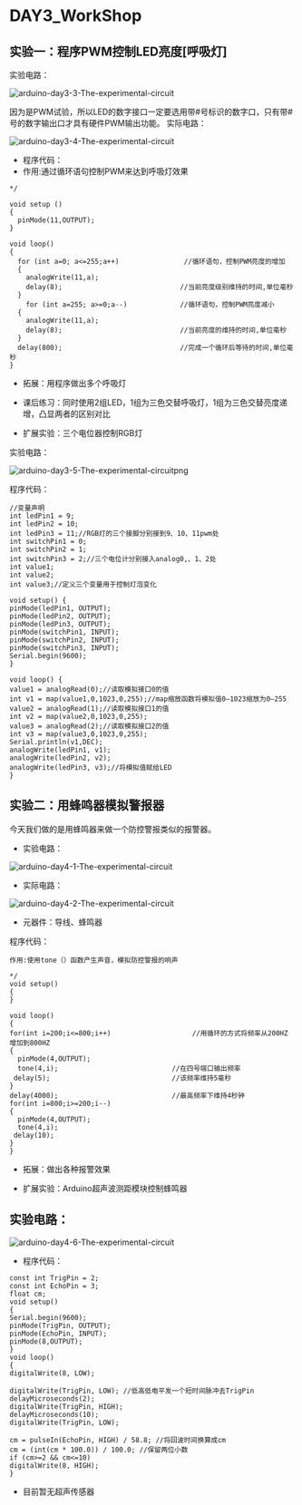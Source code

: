 # DAY3_WorkShop
## 实验一：程序PWM控制LED亮度[呼吸灯]
实验电路：

![arduino-day3-3-The-experimental-circuit](https://github.com/Tangchen329/ArduinoCourse/blob/master/chapter3/image/arduino-day3-3-The-experimental-circuit.png)

因为是PWM试验，所以LED的数字接口一定要选用带#号标识的数字口，只有带#号的数字输出口才具有硬件PWM输出功能。
实际电路：

![arduino-day3-4-The-experimental-circuit](https://github.com/Tangchen329/ArduinoCourse/blob/master/chapter3/image/arduino-day3-4-The-experimental-circuit.png)
- 程序代码：
- 作用:通过循环语句控制PWM来达到呼吸灯效果

```
*/
 
void setup ()
{
  pinMode(11,OUTPUT);
}
 
void loop()
{
  for (int a=0; a<=255;a++)                //循环语句，控制PWM亮度的增加
  {
	analogWrite(11,a);
	delay(8);                             //当前亮度级别维持的时间,单位毫秒            
  }
	for (int a=255; a>=0;a--)             //循环语句，控制PWM亮度减小
  {
	analogWrite(11,a);
	delay(8);                             //当前亮度的维持的时间,单位毫秒  
  }
  delay(800);                             //完成一个循环后等待的时间,单位毫秒
}

```


- 拓展：用程序做出多个呼吸灯
- 课后练习：同时使用2组LED，1组为三色交替呼吸灯，1组为三色交替亮度递增，凸显两者的区别对比

- 扩展实验：三个电位器控制RGB灯

实验电路：

![arduino-day3-5-The-experimental-circuitpng](https://github.com/Tangchen329/ArduinoCourse/blob/master/chapter3/image/arduino-day3-5-The-experimental-circuitpng.png)

程序代码：

```
//变量声明
int ledPin1 = 9;
int ledPin2 = 10;
int ledPin3 = 11;//RGB灯的三个接脚分别接到9、10、11pwm处
int switchPin1 = 0;
int switchPin2 = 1;
int switchPin3 = 2;//三个电位计分别接入analog0,、1、2处
int value1;
int value2;
int value3;//定义三个变量用于控制灯泡变化

void setup() {
pinMode(ledPin1, OUTPUT);
pinMode(ledPin2, OUTPUT);
pinMode(ledPin3, OUTPUT);
pinMode(switchPin1, INPUT);
pinMode(switchPin2, INPUT);
pinMode(switchPin3, INPUT);
Serial.begin(9600);
}

void loop() {
value1 = analogRead(0);//读取模拟接口0的值
int v1 = map(value1,0,1023,0,255);//map缩放函数将模拟值0—1023缩放为0—255
value2 = analogRead(1);//读取模拟接口1的值
int v2 = map(value2,0,1023,0,255);
value3 = analogRead(2);//读取模拟接口2的值
int v3 = map(value3,0,1023,0,255);
Serial.println(v1,DEC);
analogWrite(ledPin1, v1);
analogWrite(ledPin2, v2);
analogWrite(ledPin3, v3);//将模拟值赋给LED
}

```


## 实验二：用蜂鸣器模拟警报器
今天我们做的是用蜂鸣器来做一个防控警报类似的报警器。
- 实验电路：

![arduino-day4-1-The-experimental-circuit](https://github.com/Tangchen329/ArduinoCourse/blob/master/chapter4/image/arduino-day4-1-The-experimental-circuit.png)

- 实际电路：

![arduino-day4-2-The-experimental-circuit](https://github.com/Tangchen329/ArduinoCourse/blob/master/chapter4/image/arduino-day4-2-The-experimental-circuit.png)

- 元器件：导线、蜂鸣器

程序代码：

```
作用:使用tone（）函数产生声音，模拟防控警报的响声
 
*/
void setup()
{
}
 
void loop()
{
for(int i=200;i<=800;i++)                    //用循环的方式将频率从200HZ 增加到800HZ
{
  pinMode(4,OUTPUT);
  tone(4,i);                            //在四号端口输出频率
 delay(5);                              //该频率维持5毫秒   
}
delay(4000);                            //最高频率下维持4秒钟
for(int i=800;i>=200;i--)
{
  pinMode(4,OUTPUT);
  tone(4,i);
 delay(10);
}
}

```

- 拓展：做出各种报警效果






- 扩展实验：Arduino超声波测距模块控制蜂鸣器

## 实验电路：

![arduino-day4-6-The-experimental-circuit](https://github.com/Tangchen329/ArduinoCourse/blob/master/chapter4/image/arduino-day4-6-The-experimental-circuit.png)

- 程序代码：

```
const int TrigPin = 2; 
const int EchoPin = 3; 
float cm; 
void setup() 
{ 
Serial.begin(9600); 
pinMode(TrigPin, OUTPUT); 
pinMode(EchoPin, INPUT); 
pinMode(8,OUTPUT);
} 
void loop() 
{ 
digitalWrite(8, LOW);

digitalWrite(TrigPin, LOW); //低高低电平发一个短时间脉冲去TrigPin 
delayMicroseconds(2); 
digitalWrite(TrigPin, HIGH); 
delayMicroseconds(10); 
digitalWrite(TrigPin, LOW); 

cm = pulseIn(EchoPin, HIGH) / 58.8; //将回波时间换算成cm 
cm = (int(cm * 100.0)) / 100.0; //保留两位小数 
if (cm>=2 && cm<=10)
digitalWrite(8, HIGH);
} 
```

- 目前暂无超声传感器
